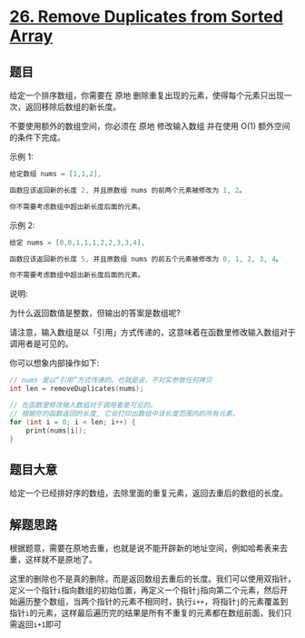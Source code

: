 # [26. Remove Duplicates from Sorted Array](https://leetcode.com/problems/remove-duplicates-from-sorted-array/)

## 题目

给定一个排序数组，你需要在 原地 删除重复出现的元素，使得每个元素只出现一次，返回移除后数组的新长度。

不要使用额外的数组空间，你必须在 原地 修改输入数组 并在使用 O(1) 额外空间的条件下完成。

示例 1:

```c
给定数组 nums = [1,1,2], 

函数应该返回新的长度 2, 并且原数组 nums 的前两个元素被修改为 1, 2。 

你不需要考虑数组中超出新长度后面的元素。
```
示例 2:
```c
给定 nums = [0,0,1,1,1,2,2,3,3,4],

函数应该返回新的长度 5, 并且原数组 nums 的前五个元素被修改为 0, 1, 2, 3, 4。

你不需要考虑数组中超出新长度后面的元素。
```

说明:

为什么返回数值是整数，但输出的答案是数组呢?

请注意，输入数组是以「引用」方式传递的，这意味着在函数里修改输入数组对于调用者是可见的。

你可以想象内部操作如下:

```c
// nums 是以“引用”方式传递的。也就是说，不对实参做任何拷贝
int len = removeDuplicates(nums);

// 在函数里修改输入数组对于调用者是可见的。
// 根据你的函数返回的长度, 它会打印出数组中该长度范围内的所有元素。
for (int i = 0; i < len; i++) {
    print(nums[i]);
}
```

## 题目大意

给定一个已经排好序的数组，去除里面的重复元素，返回去重后的数组的长度。

## 解题思路

根据题意，需要在原地去重，也就是说不能开辟新的地址空间，例如哈希表来去重，这样就不是原地了。

这里的删除也不是真的删除，而是返回数组去重后的长度。我们可以使用双指针，定义一个指针`i`指向数组的初始位置，再定义一个指针`j`指向第二个元素，然后开始遍历整个数组，当两个指针的元素不相同时，执行`i++`，将指针`j`的元素覆盖到指针`i`的元素，这样最后遍历完的结果是所有不重复的元素都在数组前面，我们只需返回`i+1`即可
